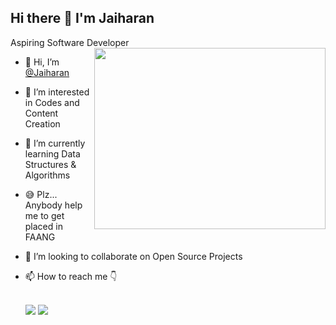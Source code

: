 ## Hi there 👋 I'm Jaiharan

Aspiring Software Developer
<img align="right" width="370" height="290" src="https://github.com/Jaiharan/Jaiharan/assets/136414923/1ae0d703-b059-4a2e-91b3-35e98a81b18b">
- 👋 Hi, I’m [@Jaiharan](https://jaiharan.github.io/)
- 👀 I’m interested in Codes and Content Creation
- 🌱 I’m currently learning Data Structures & Algorithms
- 😅 Plz... Anybody help me to get placed in FAANG
- 💞️ I’m looking to collaborate on Open Source Projects
- 📫 How to reach me 👇

  <br /> [<img src="https://img.shields.io/badge/Twitter-1DA1F2?style=for-the-badge&logo=twitter&logoColor=white" />](https://twitter.com/Jaiharan_725) [<img src="https://img.shields.io/badge/LinkedIn-0077B5?style=for-the-badge&logo=linkedin&logoColor=white" />](https://www.linkedin.com/in/jaiharan-s/)


<!---
Jaiharan/Jaiharan is a ✨ special ✨ repository because its `README.md` (this file) appears on your GitHub profile.
You can click the Preview link to take a look at your changes.
--->
